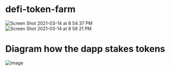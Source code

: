# defi-token-farm
![Screen Shot 2021-03-14 at 8 54 37 PM](https://user-images.githubusercontent.com/31868336/111101973-3deb5e80-8508-11eb-96e1-f975fa3ca549.png)
![Screen Shot 2021-03-14 at 8 58 21 PM](https://user-images.githubusercontent.com/31868336/111101977-404db880-8508-11eb-9d67-9da8f6538abd.png)

# Diagram how the dapp stakes tokens
![image](https://user-images.githubusercontent.com/31868336/111102118-8efb5280-8508-11eb-9ff2-ef51ad8db970.png)

